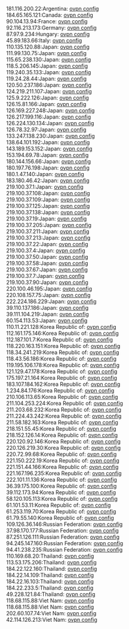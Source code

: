 181.116.200.22:Argentina: [ovpn config](vpn/181_116_200_22.ovpn)  
184.65.165.121:Canada: [ovpn config](vpn/184_65_165_121.ovpn)  
90.104.13.94:France: [ovpn config](vpn/90_104_13_94.ovpn)  
92.116.213.173:Germany: [ovpn config](vpn/92_116_213_173.ovpn)  
87.97.9.234:Hungary: [ovpn config](vpn/87_97_9_234.ovpn)  
45.89.183.66:Italy: [ovpn config](vpn/45_89_183_66.ovpn)  
110.135.120.88:Japan: [ovpn config](vpn/110_135_120_88.ovpn)  
111.99.130.75:Japan: [ovpn config](vpn/111_99_130_75.ovpn)  
115.65.238.130:Japan: [ovpn config](vpn/115_65_238_130.ovpn)  
118.5.206.145:Japan: [ovpn config](vpn/118_5_206_145.ovpn)  
119.240.35.133:Japan: [ovpn config](vpn/119_240_35_133.ovpn)  
119.24.28.44:Japan: [ovpn config](vpn/119_24_28_44.ovpn)  
120.50.237.186:Japan: [ovpn config](vpn/120_50_237_186.ovpn)  
124.219.211.107:Japan: [ovpn config](vpn/124_219_211_107.ovpn)  
125.9.222.126:Japan: [ovpn config](vpn/125_9_222_126.ovpn)  
126.15.81.166:Japan: [ovpn config](vpn/126_15_81_166.ovpn)  
126.169.227.248:Japan: [ovpn config](vpn/126_169_227_248.ovpn)  
126.217.199.116:Japan: [ovpn config](vpn/126_217_199_116.ovpn)  
126.224.130.134:Japan: [ovpn config](vpn/126_224_130_134.ovpn)  
126.78.32.97:Japan: [ovpn config](vpn/126_78_32_97.ovpn)  
133.247.138.230:Japan: [ovpn config](vpn/133_247_138_230.ovpn)  
138.64.101.192:Japan: [ovpn config](vpn/138_64_101_192.ovpn)  
143.189.153.152:Japan: [ovpn config](vpn/143_189_153_152.ovpn)  
153.194.69.78:Japan: [ovpn config](vpn/153_194_69_78.ovpn)  
180.144.156.66:Japan: [ovpn config](vpn/180_144_156_66.ovpn)  
180.197.76.198:Japan: [ovpn config](vpn/180_197_76_198.ovpn)  
180.1.47.140:Japan: [ovpn config](vpn/180_1_47_140.ovpn)  
183.180.46.42:Japan: [ovpn config](vpn/183_180_46_42.ovpn)  
219.100.37.1:Japan: [ovpn config](vpn/219_100_37_1.ovpn)  
219.100.37.108:Japan: [ovpn config](vpn/219_100_37_108.ovpn)  
219.100.37.109:Japan: [ovpn config](vpn/219_100_37_109.ovpn)  
219.100.37.125:Japan: [ovpn config](vpn/219_100_37_125.ovpn)  
219.100.37.138:Japan: [ovpn config](vpn/219_100_37_138.ovpn)  
219.100.37.19:Japan: [ovpn config](vpn/219_100_37_19.ovpn)  
219.100.37.205:Japan: [ovpn config](vpn/219_100_37_205.ovpn)  
219.100.37.211:Japan: [ovpn config](vpn/219_100_37_211.ovpn)  
219.100.37.213:Japan: [ovpn config](vpn/219_100_37_213.ovpn)  
219.100.37.22:Japan: [ovpn config](vpn/219_100_37_22.ovpn)  
219.100.37.4:Japan: [ovpn config](vpn/219_100_37_4.ovpn)  
219.100.37.50:Japan: [ovpn config](vpn/219_100_37_50.ovpn)  
219.100.37.58:Japan: [ovpn config](vpn/219_100_37_58.ovpn)  
219.100.37.67:Japan: [ovpn config](vpn/219_100_37_67.ovpn)  
219.100.37.7:Japan: [ovpn config](vpn/219_100_37_7.ovpn)  
219.100.37.90:Japan: [ovpn config](vpn/219_100_37_90.ovpn)  
220.100.46.195:Japan: [ovpn config](vpn/220_100_46_195.ovpn)  
220.108.157.75:Japan: [ovpn config](vpn/220_108_157_75.ovpn)  
222.224.186.229:Japan: [ovpn config](vpn/222_224_186_229.ovpn)  
39.110.137.186:Japan: [ovpn config](vpn/39_110_137_186.ovpn)  
39.111.104.219:Japan: [ovpn config](vpn/39_111_104_219.ovpn)  
60.154.113.53:Japan: [ovpn config](vpn/60_154_113_53.ovpn)  
110.11.221.128:Korea Republic of: [ovpn config](vpn/110_11_221_128.ovpn)  
112.161.175.146:Korea Republic of: [ovpn config](vpn/112_161_175_146.ovpn)  
112.187.101.7:Korea Republic of: [ovpn config](vpn/112_187_101_7.ovpn)  
118.220.163.151:Korea Republic of: [ovpn config](vpn/118_220_163_151.ovpn)  
118.34.241.219:Korea Republic of: [ovpn config](vpn/118_34_241_219.ovpn)  
118.43.56.186:Korea Republic of: [ovpn config](vpn/118_43_56_186.ovpn)  
119.195.106.178:Korea Republic of: [ovpn config](vpn/119_195_106_178.ovpn)  
121.129.47.178:Korea Republic of: [ovpn config](vpn/121_129_47_178.ovpn)  
175.197.21.164:Korea Republic of: [ovpn config](vpn/175_197_21_164.ovpn)  
183.107.184.162:Korea Republic of: [ovpn config](vpn/183_107_184_162.ovpn)  
1.234.84.176:Korea Republic of: [ovpn config](vpn/1_234_84_176.ovpn)  
210.106.113.65:Korea Republic of: [ovpn config](vpn/210_106_113_65.ovpn)  
211.104.253.224:Korea Republic of: [ovpn config](vpn/211_104_253_224.ovpn)  
211.203.68.232:Korea Republic of: [ovpn config](vpn/211_203_68_232.ovpn)  
211.224.43.242:Korea Republic of: [ovpn config](vpn/211_224_43_242.ovpn)  
211.58.182.163:Korea Republic of: [ovpn config](vpn/211_58_182_163.ovpn)  
218.151.55.45:Korea Republic of: [ovpn config](vpn/218_151_55_45.ovpn)  
218.152.126.14:Korea Republic of: [ovpn config](vpn/218_152_126_14.ovpn)  
220.120.92.146:Korea Republic of: [ovpn config](vpn/220_120_92_146.ovpn)  
220.126.219.30:Korea Republic of: [ovpn config](vpn/220_126_219_30.ovpn)  
220.72.99.68:Korea Republic of: [ovpn config](vpn/220_72_99_68.ovpn)  
221.150.222.19:Korea Republic of: [ovpn config](vpn/221_150_222_19.ovpn)  
221.151.44.166:Korea Republic of: [ovpn config](vpn/221_151_44_166.ovpn)  
221.167.196.235:Korea Republic of: [ovpn config](vpn/221_167_196_235.ovpn)  
222.101.11.136:Korea Republic of: [ovpn config](vpn/222_101_11_136.ovpn)  
36.39.175.100:Korea Republic of: [ovpn config](vpn/36_39_175_100.ovpn)  
39.112.173.94:Korea Republic of: [ovpn config](vpn/39_112_173_94.ovpn)  
58.120.105.113:Korea Republic of: [ovpn config](vpn/58_120_105_113.ovpn)  
61.101.53.11:Korea Republic of: [ovpn config](vpn/61_101_53_11.ovpn)  
61.253.119.70:Korea Republic of: [ovpn config](vpn/61_253_119_70.ovpn)  
61.79.55.140:Korea Republic of: [ovpn config](vpn/61_79_55_140.ovpn)  
109.126.36.146:Russian Federation: [ovpn config](vpn/109_126_36_146.ovpn)  
37.98.170.177:Russian Federation: [ovpn config](vpn/37_98_170_177.ovpn)  
87.251.126.111:Russian Federation: [ovpn config](vpn/87_251_126_111.ovpn)  
94.245.147.160:Russian Federation: [ovpn config](vpn/94_245_147_160.ovpn)  
94.41.238.235:Russian Federation: [ovpn config](vpn/94_41_238_235.ovpn)  
110.169.68.20:Thailand: [ovpn config](vpn/110_169_68_20.ovpn)  
113.53.175.206:Thailand: [ovpn config](vpn/113_53_175_206.ovpn)  
184.22.122.160:Thailand: [ovpn config](vpn/184_22_122_160.ovpn)  
184.22.14.109:Thailand: [ovpn config](vpn/184_22_14_109.ovpn)  
184.22.16.103:Thailand: [ovpn config](vpn/184_22_16_103.ovpn)  
184.22.233.5:Thailand: [ovpn config](vpn/184_22_233_5.ovpn)  
49.228.121.84:Thailand: [ovpn config](vpn/49_228_121_84.ovpn)  
118.68.115.88:Viet Nam: [ovpn config](vpn/118_68_115_88.ovpn)  
118.68.115.88:Viet Nam: [ovpn config](vpn/118_68_115_88.ovpn)  
202.60.107.74:Viet Nam: [ovpn config](vpn/202_60_107_74.ovpn)  
42.114.126.213:Viet Nam: [ovpn config](vpn/42_114_126_213.ovpn)  
